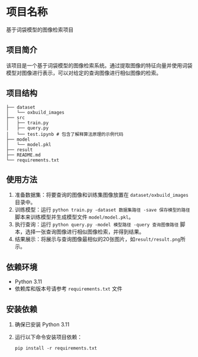 # 项目名称

基于词袋模型的图像检索项目

## 项目简介

该项目是一个基于词袋模型的图像检索系统。通过提取图像的特征向量并使用词袋模型对图像进行表示，可以对给定的查询图像进行相似图像的检索。

## 项目结构

```commandline
├── dataset
│   └── oxbuild_images
├── src
│   ├── train.py
│   ├── query.py
│   └── test.ipynb # 包含了解释算法原理的示例代码
├── model
│   └── model.pkl
├── result
├── README.md
└── requirements.txt
```


## 使用方法

1. 准备数据集：将要查询的图像和训练集图像放置在 `dataset/oxbuild_images` 目录中。
2. 训练模型：运行 `python train.py -dataset 数据集路径 -save 保存模型的路径` 脚本来训练模型并生成模型文件 `model/model.pkl`。
3. 执行查询：运行 `python query.py -model 模型路径 -query 查询图像路径` 脚本，选择一张查询图像进行相似图像检索，并得到结果。
4. 结果展示：将展示与查询图像最相似的20张图片，如`result/result.png`所示。

## 依赖环境

- Python 3.11
- 依赖库和版本号请参考 `requirements.txt` 文件

## 安装依赖

1. 确保已安装 Python 3.11
2. 运行以下命令安装项目依赖：

    ```pip install -r requirements.txt```
